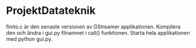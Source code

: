 # ProjektDatateknik

finito.c är den senaste versionen av GStreamer applikationen. Kompilera den och ändra i gui.py filnamnet i call() funktionen. Starta hela applikationen med python gui.py. 
